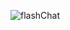 
[](url)
![flashChat](https://user-images.githubusercontent.com/37564253/96745001-3d9ccc00-138b-11eb-9550-421826362412.png)

